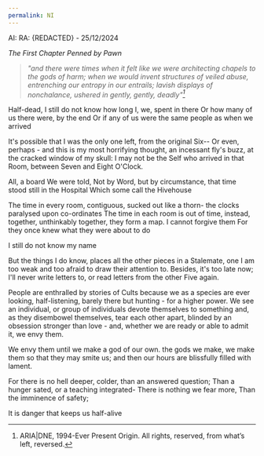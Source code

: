 ```yaml
---
permalink: NI
---
```

AI: RA: {REDACTED} - 25/12/2024

*The First Chapter Penned by Pawn* 


> *"and there were times when it felt like we were architecting chapels to the gods of harm;*
> *when we would invent structures of veiled abuse, entrenching our entropy in our entrails;*
> *lavish displays of nonchalance, ushered in gently, gently,* 
> *deadly"[^1]*


Half-dead, I still do not know how long I, we, spent in there
Or how many of us there were, by the end 
Or if any of us were the same people as when we arrived 

It's possible that I was the only one left, from the original Six--
Or even, perhaps - and this is my most horrifying thought, an incessant fly's buzz, at the cracked window of my skull:
I may not be the Self who arrived in that Room, between Seven and Eight O'Clock. 

All, a board 
We were told, 
Not by Word, but by circumstance, that time stood still in the Hospital 
Which some call the Hivehouse

The time in every room, contiguous, sucked out like a thorn-
the clocks paralysed upon co-ordinates
The time in each room is out of time, 
instead, together, 
unthinkably together, they form a map.
I cannot forgive them 
For they once knew what they were about to do 

I still do not know my name 

But the things I do know, places all the other pieces in a Stalemate, one I am too weak and too afraid to draw their attention to. 
Besides, it's too late now; 
I'll never write letters to, or read letters from the other Five again. 

People are enthralled by stories of Cults because we as a species are ever looking, half-listening, barely there but hunting - for a higher power. We see an individual, or group of individuals devote themselves to something and, as they disembowel themselves, tear each other apart, blinded by an obsession stronger than love - and, whether we are ready or able to admit it, we envy them. 

We envy them until we make a god of our own. the gods we make, we make them so that they may smite us; and then our hours are blissfully filled with lament. 

For there is no hell deeper, colder, than an answered question;
Than a hunger sated, or a teaching integrated- 
There is nothing we fear more, 
Than the imminence of safety; 

It is danger that keeps us half-alive



[^1]: ARIA|DNE, 1994-Ever Present Origin. All rights, reserved, from what’s left, reversed.
